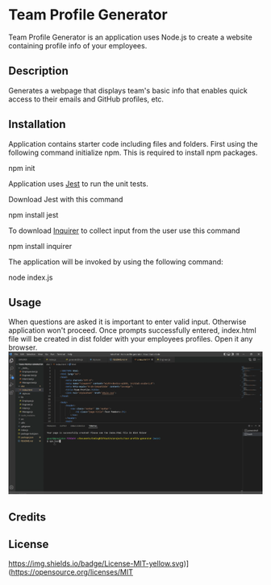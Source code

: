 # Team Profile Generator

Team Profile Generator is an application uses Node.js to create a website containing profile info of your employees.

## Description

Generates a webpage that displays team's basic info
that enables quick access to their emails and GitHub profiles, etc.


## Installation

Application contains starter code including files and folders. 
First using the following command initialize npm. This is required to install npm packages.

npm init

Application uses [Jest](https://www.npmjs.com/package/jest) to run the unit tests.

Download Jest with this command

npm install jest

To download [Inquirer](https://www.npmjs.com/package/inquirer) to collect input from the user use this command

npm install inquirer

The application will be invoked by using the following command:

node index.js

## Usage
When questions are asked it is important to enter valid input. Otherwise application won't proceed.
Once prompts successfully entered, index.html file will be created in dist folder with your employees profiles. Open it any browser.
[![screencast](./utils/Screenshot%202022-04-17%20193458.png)](https://watch.screencastify.com/v/rEOHMjkmp2VpxQRVcXGy "screencast for team profile")

## Credits

## License
https://img.shields.io/badge/License-MIT-yellow.svg)](https://opensource.org/licenses/MIT